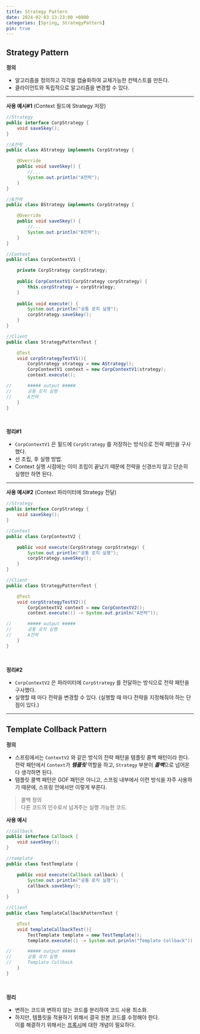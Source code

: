 ```yaml
---
title: Strategy Pattern
date: 2024-02-03 13:23:00 +0800
categories: [Spring, StrategyPattern]
pin: true
---
```


## Strategy Pattern


**정의**
- 알고리즘을 정의하고 각각을 캡슐화하여 교체가능한 컨텍스트를 만든다.
- 클라이언트와 독립적으로 알고리즘을 변경할 수 있다. 


---


**사용 예시#1** (Context 필드에 Strategy 저장)
```java
//Strategy
public interface CorpStrategy {
	void saveSkey();
}

//A전략
public class AStrategy implements CorpStrategy {

	@Override
	public void saveSkey() {
		//...
		System.out.println("A전략");
	}
}

//B전략
public class BStrategy implements CorpStrategy {

	@Override
	public void saveSkey() {
		//...
		System.out.println("B전략");
	}
}

//Context
public class CorpContextV1 {

	private CorpStrategy corpStrategy;
	
	public CorpContextV1(CorpStrategy corpStrategy) {
		this.corpStrategy = corpStrategy;		
	}
	
	public void execute() {
		System.out.println("공통 로직 실행");
		corpStrategy.saveSkey();
	}
}

//Client
public class StrategyPatternTest {

    @Test
    void corpStrategyTestV1(){
        CorpStrategy strategy = new AStrategy();
        CorpContextV1 context = new CorpContextV1(strategy);
        context.execute();

//      ##### output #####
//      공통 로직 실행
//      A전략
    }
}
``` 
  
<br/>

**정리#1**
- `CorpContextV1` 은 필드에 `CorpStrategy` 를 저장하는 방식으로 전략 패턴을 구사했다. 
- 선 조립, 후 실행 방법.
- Context 실행 시점에는 이미 조립이 끝났기 때문에 전략을 신경쓰지 않고 단순히 실행만 하면 된다.


---

**사용 예시#2** (Context 파라미터에 Strategy 전달)
```java
//Strategy
public interface CorpStrategy {
	void saveSkey();
}

//Context
public class CorpContextV2 {

	public void execute(CorpStrategy corpStrategy) {
		System.out.println("공통 로직 실행");
		corpStrategy.saveSkey();
	}
}

//Client
public class StrategyPatternTest {

    @Test
    void corpStrategyTestV2(){
        CorpContextV2 context = new CorpContextV2();
        context.execute(() -> System.out.prinln("A전략"));

//      ##### output #####
//      공통 로직 실행
//      A전략
    }
}
``` 
  
<br/>

**정리#2**
- `CorpContextV2` 은 파라미터에 `CorpStrategy` 를 전달하는 방식으로 전략 패턴을 구사했다. 
- 실행할 때 마다 전략을 변경할 수 있다. (실행할 때 마다 전략을 지정해줘야 하는 단점이 있다.)

---


## Template Collback Pattern    
 
**정의**
- 스프링에서는 `ContextV2` 와 같은 방식의 전략 패턴을 템플릿 콜백 패턴이라 한다. 전략 패턴에서 `Context`가 ***템플릿*** 역할을 하고, `Strategy` 부분이 ***콜백***으로 넘어온다 생각하면 된다.
- 템플릿 콜백 패턴은 GOF 패턴은 아니고, 스프링 내부에서 이런 방식을 자주 사용하기 때문에, 스프링 안에서만 이렇게 부른다.
> 콜백 정의   
> 다른 코드의 인수로서 넘겨주는 실행 가능한 코드.


**사용 예시**
```java
//callback
public interface Callback {
	void saveSkey();
}

//template
public class TestTemplate {

	public void execute(Callback callback) {
		System.out.println("공통 로직 실행");
		callback.saveSkey();
	}
}

//Client
public class TemplateCallbackPatternTest {

    @Test
    void templateCallbackTest(){
        TestTemplate template = new TestTemplate();
        template.execute(() -> System.out.prinln("Template Collback"));

//      ##### output #####
//      공통 로직 실행
//      Template Collback
    }
}
``` 
  
<br/>

**정리**
- 변하는 코드와 변하지 않는 코드를 분리하여 코드 사용 최소화.
- 하지만, 템플릿을 적용하기 위해서 결국 원본 코드를 수정해야 한다.    
  이를 해결하기 위해서는 [프록시]()에 대한 개념이 필요하다.

